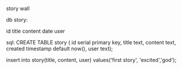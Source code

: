 story wall

db story:

id
title 
content
date
user


sql:
CREATE TABLE story (
  id serial primary key,
  title text,
  content text,
  created timestamp default now(),
  user text);

  insert into story(title, content, user) values('first story', 'excited','god');   